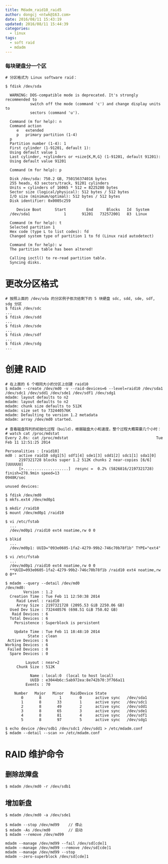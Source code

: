 ```yaml
---
title: Mdadm_raid10_raid5
author: dongcj <ntwk@163.com>
date: 2016/08/11 15:43:19
updated: 2016/08/11 15:44:39
categories:
  - linux
tags:
  - soft raid
  - mdadm
---
```


### 每块硬盘分一个区
    # 分区格式为 Linux software raid：

    $ fdisk /dev/sda

      WARNING: DOS-compatible mode is deprecated. It's strongly recommended to
               switch off the mode (command 'c') and change display units to
               sectors (command 'u').

      Command (m for help): n
      Command action
         e   extended
         p   primary partition (1-4)
      p
      Partition number (1-4): 1
      First cylinder (1-91201, default 1):
      Using default value 1
      Last cylinder, +cylinders or +size{K,M,G} (1-91201, default 91201):
      Using default value 91201

      Command (m for help): p

      Disk /dev/sda: 750.2 GB, 750156374016 bytes
      255 heads, 63 sectors/track, 91201 cylinders
      Units = cylinders of 16065 * 512 = 8225280 bytes
      Sector size (logical/physical): 512 bytes / 512 bytes
      I/O size (minimum/optimal): 512 bytes / 512 bytes
      Disk identifier: 0x0005c259

         Device Boot      Start         End      Blocks   Id  System
      /dev/sda1               1       91201   732572001   83  Linux

      Command (m for help): t
      Selected partition 1
      Hex code (type L to list codes): fd
      Changed system type of partition 1 to fd (Linux raid autodetect)

      Command (m for help): w
      The partition table has been altered!

      Calling ioctl() to re-read partition table.
      Syncing disks.

# 更改分区格式
    # 按照上面的 /dev/sda 的分区例子依次给剩下的 5 块硬盘 sdc, sdd, sde, sdf, sdg 分区
    $ fdisk /dev/sdc
    ...
    $ fdisk /dev/sdd
    ...
    $ fdisk /dev/sde
    ...
    $ fdisk /dev/sdf
    ...
    $ fdisk /dev/sdg
    ...

# 创建 RAID
    # 在上面的 6 个相同大小的分区上创建 raid10
    $ mdadm --create /dev/md0 -v --raid-devices=6 --level=raid10 /dev/sda1 /dev/sdc1 /dev/sdd1 /dev/sde1 /dev/sdf1 /dev/sdg1
    mdadm: layout defaults to n2
    mdadm: layout defaults to n2
    mdadm: chunk size defaults to 512K
    mdadm: size set to 732440576K
    mdadm: Defaulting to version 1.2 metadata
    mdadm: array /dev/md0 started.

    # 查看磁盘阵列的初始化过程（build），根据磁盘大小和速度，整个过程大概需要几个小时：
    # watch cat /proc/mdstat
    Every 2.0s: cat /proc/mdstat                                       Tue Feb 11 12:51:25 2014

    Personalities : [raid10]
    md0 : active raid10 sdg1[5] sdf1[4] sde1[3] sdd1[2] sdc1[1] sda1[0]
          2197321728 blocks super 1.2 512K chunks 2 near-copies [6/6] [UUUUUU]
          [>....................]  resync =  0.2% (5826816/2197321728) finish=278.9min speed=13
    0948K/sec

    unused devices:

    $ fdisk /dev/md0
    $ mkfs.ext4 /dev/md0p1

    $ mkdir /raid10
    $ mount /dev/md0p1 /raid10

    $ vi /etc/fstab
      ...
      /dev/md0p1 /raid10 ext4 noatime,rw 0 0

    $ blkid
      ...
      /dev/md0p1: UUID="093e0605-1fa2-4279-99b2-746c70b78f1b" TYPE="ext4"

    $ vi /etc/fstab
      ...
      /dev/md0p1 /raid10 ext4 noatime,rw 0 0
      **UUID=093e0605-1fa2-4279-99b2-746c70b78f1b /raid10 ext4 noatime,rw 0 0**

    $ mdadm --query --detail /dev/md0
    /dev/md0:
            Version : 1.2
      Creation Time : Tue Feb 11 12:50:38 2014
         Raid Level : raid10
         Array Size : 2197321728 (2095.53 GiB 2250.06 GB)
      Used Dev Size : 732440576 (698.51 GiB 750.02 GB)
       Raid Devices : 6
      Total Devices : 6
        Persistence : Superblock is persistent

        Update Time : Tue Feb 11 18:48:10 2014
              State : clean
     Active Devices : 6
    Working Devices : 6
     Failed Devices : 0
      Spare Devices : 0

             Layout : near=2
         Chunk Size : 512K

               Name : local:0  (local to host local)
               UUID : e3044b6c:5ab972ea:8e742b70:3f766a11
             Events : 70

        Number   Major   Minor   RaidDevice State
           0       8        1        0      active sync   /dev/sda1
           1       8       33        1      active sync   /dev/sdc1
           2       8       49        2      active sync   /dev/sdd1
           3       8       65        3      active sync   /dev/sde1
           4       8       81        4      active sync   /dev/sdf1
           5       8       97        5      active sync   /dev/sdg1

    $ echo device /dev/sdb1 /dev/sdc1 /dev/sdd1 > /etc/mdadm.conf
    $ mdadm --detail --scan >> /etc/mdadm.conf

# RAID 维护命令
## 删除故障盘
    $ mdadm /dev/md0 -r /dev/sdb1

## 增加新盘
    $ mdadm /dev/md0 -a /dev/sde1

    $ mdadm --stop /dev/md99    // 停止
    $ mdadm -As /dev/md0        // 启动
    $ mdadm --remove /dev/md99

    mdadm --manage /dev/md99 --fail /dev/sd[cde]1
    mdadm --manage /dev/md99 --remove /dev/sd[cde]1
    mdadm --manage /dev/md99 --stop
    mdadm --zero-superblock /dev/sd[cde]1


